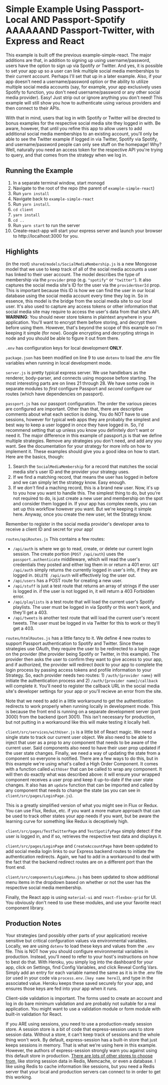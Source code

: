 # Simple Example Using Passport-Local AND Passport-Spotify AAAAAAND Passport-Twitter, with Express and React

This example is built off the previous example-simple-react. The major additions are that, in addition to signing up using username/password, users have the option to sign up via Spotify _or_ Twitter. And yes, it is possible to set your app up so a user can link multiple social media memberships to their current account. Perhaps I'll set that up in a later example. Also, if your app doesn't need a username/password option or the ability to utilize multiple social media accounts (say, for example, your app exclusively uses Spotify to function, you don't need username/password or any other social media provider). Easy! Just strip out or ignore anything you don't need! This example will still show you how to authenticate using various providers and then connect to their APIs. 

With that in mind, users that log in with Spotify or Twitter will be directed to bonus examples for the respective social media site they logged in with. Be aware, however, that until you refine this app to allow users to add additional social media memberships to an existing account, you'll only be able to see the Twitter example if logged in via Twitter, Spotify via Spotify, and username/password people can only see stuff on the homepage! Why? Well, naturally you need an access token for the respective API you're trying to query, and that comes from the strategy when we log in.

## Running the Example

1. In a separate terminal window, start monogd
2. Navigate to the root of the repo (the parent of `example-simple-react`)
3. Run `yarn install`
4. Navigate back to `example-simple-react`
5. Run `yarn install`.
6. `cd client`
7. `yarn install`
8. `cd ..`
9. Run `yarn start` to run the server
10. Create-react-app will start your express server and launch your browser to http://localhost:3000 for you.

## Highlights

(in the root) `shared/models/SocialMediaMembership.js` is a new Mongoose model that we use to keep track of all of the social media accounts a user has linked to their user account. The model describes the type of membership via the `provider` prop (e.g. `"spotify"` or `"twitter"`). It also captures the social media site's ID for the user via the `providerUserId` prop. This is important because this ID is how we can find the user in our local database using the social media account every time they log in. So in essence, this model is the bridge from the social media site to our local user. It's also used to capture any access tokens or other information that social media site may require to access the user's data from that site's API. **WARNING**: You should never store tokens in plaintext anywhere in your application. You'll want to encrypt them before storing, and decrypt them before using them. However, that's beyond the scope of this example so I'm keeping it simple (for now). Google encrypting and decrypting strings in node and you should be able to figure it out from there.

`.env` has configuration keys for local development **ONLY**.

`package.json` has been modified on line 9 to use `dotenv` to load the .env file variables when running in local development mode.

`server.js` is pretty typical express server. We use handlebars as the renderer, body-parser, and connects using mogoose before starting. The most interesting parts are on lines 21 through 28. We have some code in separate modules to _first_ configure Passport and _second_ configure our routes (which have dependencies on passport).

`passport.js` has our passport configuration. The order the various pieces are configured are important. Other than that, there are descriptive comments about what each section is doing. You do NOT have to use sessions, however for typical web apps they are probably the simplest and best way to keep a user logged in once they have logged in. So, I'd recommend setting that up unless you know you definitely don't want or need it. The major difference in this example of passport.js is that we define multiple strategies. Remove any strategies you don't need, and add any you want. See the documentation for your strategy for more info on how to implement it. These examples should give you a good idea on how to start. Here are the basics, though:

1. Search the `SocialMediaMembership` for a record that matches the social media site's user ID and the provider your strategy uses.
2. If we find a matching record, that means the user has logged in before and we can simply let the strategy know. Easy enough.
3. If we _don't_ find a maching record, this is a brand new user. Now, it's up to you how you want to handle this. The simplest thing to do, but you're not required to do, is just create a new user and membership on the spot and consider them logged in. If your app has complex needs, you can set up this workflow however you want. But we're keeping it simple here. Anyway, once you create the new user, let the Strategy know.

Remember to register in the social media provider's developer area to receive a client ID and secret for your app!

`routes/apiRoutes.js` This contains a few routes:

- `/api/auth` is where we go to read, create, or delete our current login session. The create portion (`POST /api/auth`) uses the `passport.authenticate` middleware, which will read the user's credentials they posted and either log them in or return a 401 error. `GET /api/auth` simply returns the currently logged in user's info, if they are logged in. `DELETE /api/auth` will effectively log the user out.
- `/api/users` has a POST route for creating a new user.
- `/api/stuff` is just a test route that returns an array of strings if the user is logged in. if the user is not logged in, it will return a 403 Forbidden error.
- `/api/playlists` is a test route that will load the current user's Spotify playlists. The user must be logged in via Spotify or this won't work, and they'll get a 403.
- `/api/tweets` is another test route that will load the current user's recent tweets. The user must be logged in via Twitter for this to work or they'll get a 403.

`routes/htmlRoutes.js` has a little fancy to it. We define 4 new routes to support Passport authentication to Spotify and Twitter. Since these strategies use OAuth, they require the user to be redirected to a login page on the provider (the provider being Spotify or Twitter, in this example). The provider then asks the user to confirm they want to give access to your app, and if authorized, the provider will redirect _back_ to your app to complete the login process by passing access tokens and profile information to your Strategy. So, each provider needs two routes: 1) `/auth/{provider name}` will initiate the authentication process and 2) `/auth/{provider name}/callback` will complete it. You'll need to register the callback URL in the social media site's developer settings for your app or you'll recieve an error from the site.

Note that we need to add in a little workaround to get the authentication redirects to work properly when running locally in development mode. This is because the front end is running on a separate development server (port 3000) from the backend (port 3001). This isn't necessary for production, but not putting in a workaround like this will make testing it locally hell.

`client/src/services/withUser.js` is a little bit of React magic. We need a single state to track our current user object. We also need to be able to inject that user as a prop to any component that needs to be aware of the current user. Said components also need to have their user prop updated if the user state changes. Finally, we need a way of updating the state from a component so everyone is notified. There are a few ways to do this, but in this example we're using what's called a High Order Component. It comes with a function called `withUser` that can be called to wrap any component. It will then do exactly what was described above: it will ensure your wrapped component receives a user prop and keep it up-to-date if the user state changes. It also has an `update` function that can be imported and called by any component that needs to change the state (as you can see in `client/src/pages/LoginPage.js`).

This is a greatly simplified version of what you might see in Flux or Redux. You can use Flux, Redux, etc. if you want a more mature approach that can be used to track other states your app needs if you want, but be aware the learning curve for something like Redux is deceptively high.

`client/src/pages/TestTwitterPage` and `TestSpotifyPage` simply detect if the user is logged in, and if so, retrieves the respective test data and displays it.

`client/src/pages/LoginPage` and `CreateAccountPage` have been updated to add social media login links to our Express backend routes to initiate the authentication redirects. Again, we had to add in a workaround to deal with the fact that the backend redirect routes are on a different port than the front end.

`client/src/components/LoginMenu.js` has been updated to show additional menu items in the dropdown based on whether or not the user has the respective social media membership.

Finally, the React app is using `material-ui` and `react-flexbox-grid` for UI. You obviously don't need to use these modules, and use your favorite react component library.

## Production Notes

Your strategies (and possibly other parts of your application) receive sensitive but critical confguration values via environmental variables. Locally, we are using `dotenv` to load these keys and values from the `.env` file. This is NOT how you should configure environmental variables in production. Instead, you'll need to refer to your host's instructions on how to best do that. With Heroku, you simply log into the dashboard for your app, click on Settings, find Config Variables, and click Reveal Config Vars. Simply add an entry for each variable named the same as it is in the .env file (or used in your code via `process.env.[key name here]`), and type in the associated value. Heroku keeps these saved securely for your app, and ensures those keys are fed into your app when it runs.

Client-side validation is important. The forms used to create an account and log in do bare minimum validation and are probably not suitable for a real application. You might want to use a validation module or form module with built-in validation for React.

If you ARE using sessions, you need to use a production-ready session store. A session store is a bit of code that express-session uses to store session data. Without a store, it can't keep track of sessions and the whole thing won't work. By default, express-session has a built-in store that just keeps sessions in memory. That is what we're using here in this example. However, the authors of express-session strongly warn you against using this default store in production. [There are lots of other stores to choose from](https://github.com/expressjs/session#compatible-session-stores), like storing session data in Redis, Memcache, or even a database. I like using Redis to cache information like sessions, but you need a Redis server that your local and production servers can connect to in order to get this working.